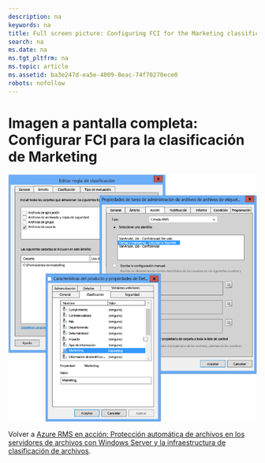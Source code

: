 ```yaml
---
description: na
keywords: na
title: Full screen picture: Configuring FCI for the Marketing classification
search: na
ms.date: na
ms.tgt_pltfrm: na
ms.topic: article
ms.assetid: ba3e247d-ea5e-4009-8eac-74f70270ece0
robots: nofollow
---
```

# Imagen a pantalla completa: Configurar FCI para la clasificaci&#243;n de Marketing
![](../Image/AzRMS_ExampleFCI_Configuration.png)

Volver a [Azure RMS en acción: Protección automática de archivos en los servidores de archivos con Windows Server y la infraestructura de clasificación de archivos](http://technet.microsoft.com/library/jj585026.aspx).

